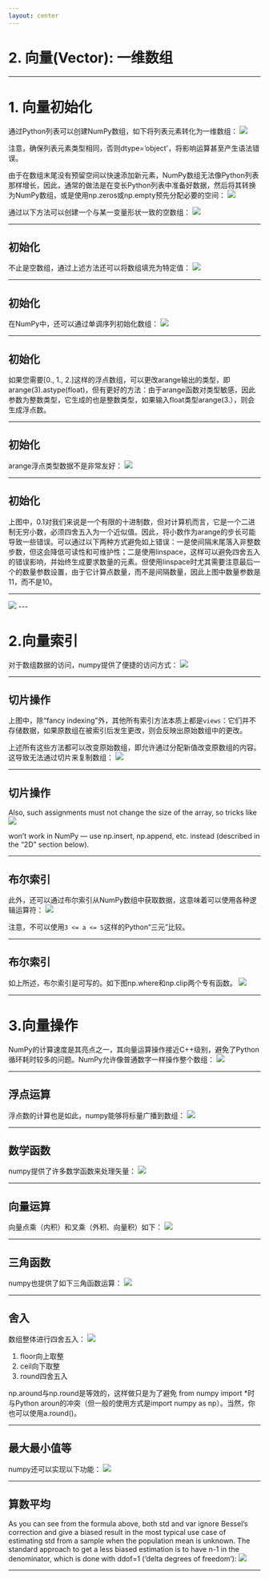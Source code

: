 ```yaml
---
layout: center
---
```


# 2. 向量(Vector): 一维数组

---

# 1. 向量初始化

通过Python列表可以创建NumPy数组，如下将列表元素转化为一维数组：
<img src = "/numpy-04.png" class = "h-20 mx-auto">

注意，确保列表元素类型相同，否则dtype=’object'，将影响运算甚至产生语法错误。

由于在数组末尾没有预留空间以快速添加新元素，NumPy数组无法像Python列表那样增长，因此，通常的做法是在变长Python列表中准备好数据，然后将其转换为NumPy数组，或是使用np.zeros或np.empty预先分配必要的空间：
<img src = "/numpy-05.png" class = "h-20 mx-auto">

通过以下方法可以创建一个与某一变量形状一致的空数组：
<img src = "/numpy-07.png" class = "h-20 mx-auto">


---

## 初始化
不止是空数组，通过上述方法还可以将数组填充为特定值：
<img src = "/numpy-08.png" class = "h-90 mx-auto">


---

## 初始化
在NumPy中，还可以通过单调序列初始化数组：
<img src = "/numpy-09.png" class = "h-90 mx-auto">


---

## 初始化
如果您需要[0., 1., 2.]这样的浮点数组，可以更改arange输出的类型，即arange(3).astype(float)，但有更好的方法：由于arange函数对类型敏感，因此参数为整数类型，它生成的也是整数类型，如果输入float类型arange(3.），则会生成浮点数。

---

## 初始化
arange浮点类型数据不是非常友好：
<img src = "/numpy-10.png" class = "h-90 mx-auto">

---

## 初始化
上图中，0.1对我们来说是一个有限的十进制数，但对计算机而言，它是一个二进制无穷小数，必须四舍五入为一个近似值。因此，将小数作为arange的步长可能导致一些错误。可以通过以下两种方式避免如上错误：一是使间隔末尾落入非整数步数，但这会降低可读性和可维护性；二是使用linspace，这样可以避免四舍五入的错误影响，并始终生成要求数量的元素。但使用linspace时尤其需要注意最后一个的数量参数设置，由于它计算点数量，而不是间隔数量，因此上图中数量参数是11，而不是10。

---
<img src = "/numpy-12.png" class = "h-90 mx-auto">
---

# 2.向量索引

对于数组数据的访问，numpy提供了便捷的访问方式：
<img src = "/numpy-13.png" class = "h-90 mx-auto">


---

## 切片操作
上图中，除“fancy indexing”外，其他所有索引方法本质上都是`views`：它们并不存储数据，如果原数组在被索引后发生更改，则会反映出原始数组中的更改。

上述所有这些方法都可以改变原始数组，即允许通过分配新值改变原数组的内容。这导致无法通过切片来复制数组：
<img src = "/numpy-14.png" class = "h-50 mx-auto">


---

## 切片操作
Also, such assignments must not change the size of the array, so tricks like
<img src = "/numpy-15.png" class = "h-50 mx-auto">

<!-- ![](./img/numpy-15.png) -->
won’t work in NumPy — use np.insert, np.append, etc. instead (described in the “2D” section below).

---

## 布尔索引
此外，还可以通过布尔索引从NumPy数组中获取数据，这意味着可以使用各种逻辑运算符：
<img src = "/numpy-16.png" class = "h-70 mx-auto">

<!-- ![](./img/numpy-16.png) -->

注意，不可以使用`3 <= a <= 5`这样的Python“三元”比较。

---

## 布尔索引
如上所述，布尔索引是可写的。如下图np.where和np.clip两个专有函数。
<img src = "/numpy-17.png" class = "h-80 mx-auto">

<!-- ![](./img/numpy-17.png) -->

---

# 3.向量操作

NumPy的计算速度是其亮点之一，其向量运算操作接近C++级别，避免了Python循环耗时较多的问题。NumPy允许像普通数字一样操作整个数组：
<img src = "/numpy-18.png" class = "h-80 mx-auto">

<!-- ![](./img/numpy-18.png) -->

---

## 浮点运算
浮点数的计算也是如此，numpy能够将标量广播到数组：
<img src = "/numpy-19.png" class = "h-90 mx-auto">

<!-- ![](./img/numpy-19.png) -->

---

## 数学函数
numpy提供了许多数学函数来处理矢量：
<img src = "/numpy-20.png" class = "h-70 mx-auto">

<!-- ![](./img/numpy-20.png) -->

---

## 向量运算
向量点乘（内积）和叉乘（外积、向量积）如下：
<img src = "/numpy-21.png" class = "h-60 mx-auto">

<!-- ![](./img/numpy-21.png) -->

---

## 三角函数
numpy也提供了如下三角函数运算：
<img src = "/numpy-22.png" class = "h-70 mx-auto">

<!-- ![](./img/numpy-22.png) -->

---

## 舍入
数组整体进行四舍五入：
<img src = "/numpy-23.png" class = "h-50 mx-auto">

<!-- ![](./img/numpy-23.png) -->

1. floor向上取整 
2. ceil向下取整
3. round四舍五入

np.around与np.round是等效的，这样做只是为了避免 from numpy import *时与Python  aroun的冲突（但一般的使用方式是import numpy as np）。当然，你也可以使用a.round()。

---

## 最大最小值等
numpy还可以实现以下功能：
<img src = "/numpy-24.png" class = "h-90 mx-auto">

<!-- ![](./img/numpy-24.png) -->

---

<!-- TODO: 不确定 -->
## 算数平均
As you can see from the formula above, both std and var ignore Bessel’s correction and give a biased result in the most typical use case of estimating std from a sample when the population mean is unknown. The standard approach to get a less biased estimation is to have n-1 in the denominator, which is done with ddof=1 (‘delta degrees of freedom’):
<img src = "/numpy-25.png" class = "h-70 mx-auto">

<!-- ![](./img/numpy-25.png) -->

---

